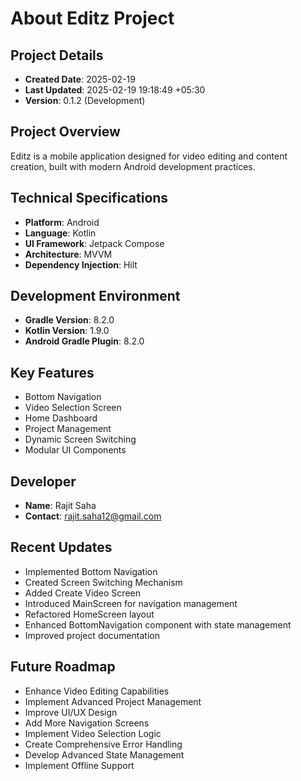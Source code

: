 # About Editz Project

## Project Details
- **Created Date**: 2025-02-19
- **Last Updated**: 2025-02-19 19:18:49 +05:30
- **Version**: 0.1.2 (Development)

## Project Overview
Editz is a mobile application designed for video editing and content creation, built with modern Android development practices.

## Technical Specifications
- **Platform**: Android
- **Language**: Kotlin
- **UI Framework**: Jetpack Compose
- **Architecture**: MVVM
- **Dependency Injection**: Hilt

## Development Environment
- **Gradle Version**: 8.2.0
- **Kotlin Version**: 1.9.0
- **Android Gradle Plugin**: 8.2.0

## Key Features
- Bottom Navigation
- Video Selection Screen
- Home Dashboard
- Project Management
- Dynamic Screen Switching
- Modular UI Components

## Developer
- **Name**: Rajit Saha
- **Contact**: rajit.saha12@gmail.com

## Recent Updates
- Implemented Bottom Navigation
- Created Screen Switching Mechanism
- Added Create Video Screen
- Introduced MainScreen for navigation management
- Refactored HomeScreen layout
- Enhanced BottomNavigation component with state management
- Improved project documentation

## Future Roadmap
- Enhance Video Editing Capabilities
- Implement Advanced Project Management
- Improve UI/UX Design
- Add More Navigation Screens
- Implement Video Selection Logic
- Create Comprehensive Error Handling
- Develop Advanced State Management
- Implement Offline Support
